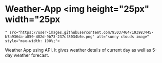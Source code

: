 # Weather-App <img height="25px" width="25px
    " src="https://user-images.githubusercontent.com/95037464/193983445-b7a936da-a050-482d-9b73-237cf8034b6e.png" alt="sunny clouds image" style="max-width: 100%;">

Weather App using API. It gives weather details of current day as well as 5-day weather forecast.
